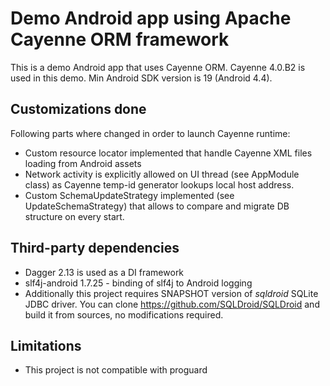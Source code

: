 # Demo Android app using Apache Cayenne ORM framework

This is a demo Android app that uses Cayenne ORM.
Cayenne 4.0.B2 is used in this demo.
Min Android SDK version is 19 (Android 4.4).

## Customizations done

Following parts where changed in order to launch Cayenne runtime:

* Custom resource locator implemented that handle Cayenne XML files loading from Android assets
* Network activity is explicitly allowed on UI thread (see AppModule class) as Cayenne temp-id generator lookups local host address.
* Custom SchemaUpdateStrategy implemented (see UpdateSchemaStrategy) that allows to compare and migrate DB structure on every start.

## Third-party dependencies

* Dagger 2.13 is used as a DI framework
* slf4j-android 1.7.25 - binding of slf4j to Android logging
* Additionally this project requires SNAPSHOT version of *sqldroid* SQLite JDBC driver.
You can clone https://github.com/SQLDroid/SQLDroid and build it from sources, no modifications required.

## Limitations

* This project is not compatible with proguard
